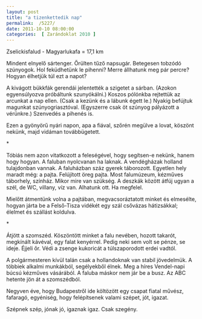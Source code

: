 ```yaml
---
layout: post
title: "a tizenkettedik nap"
permalink:  /5227/ 
date: 2011-10-10 08:00:00
categories:  [ Zarándoklat 2010 ] 
---
```

Zselickisfalud - Magyarlukafa = 17,1 km



<!--break-->

Mindent elnyelő sártenger. Őrülten tűző napsugár. Betegesen tobzódó szúnyogok. Hol feküdhetünk le pihenni? Merre állhatunk meg pár percre? Hogyan élhetjük túl ezt a napot?

A kivágott bükkfák gerendái jelentették a szigetet a sárban. (Azokon egyensúlyozva próbáltunk szunyókálni.) Koszos pólónkba rejtettük az arcunkat a nap ellen. (Csak a kezünk és a lábunk égett le.) Nyakig befújtuk magunkat szúnyogriasztóval. (Egyszerre csak öt szúnyog pályázott a vérünkre.) Szenvedés a pihenés is.

Ezen a gyönyörű nyári napon, apa a fiával, szőrén megülve a lovat, köszönt nekünk, majd vidáman továbbügetett.

<p >*</p>Tóbiás nem azon vitatkozott a feleségével, hogy segítsen-e nekünk, hanem hogy hogyan. A faluban nyolcvanan ha laknak. A vendégházak holland tulajdonban vannak. A faluházban száz gyerek táborozott. Egyetlen hely maradt még: a pajta. Felújított öreg pajta. Most falumúzeum, kézműves táborhely, színház. Mikor mire van szükség. A deszkák között átfúj ugyan a szél, de WC, villany, víz van. Alhatunk ott. Ha megfelel.

Mielőtt átmentünk volna a pajtában, megvacsoráztatott minket és elmesélte, hogyan járta be a Felső-Tisza vidékét egy szál csővázas hátizsákkal; élelmet és szállást koldulva.

<p >*</p>Átjött a szomszéd. Köszöntött minket a falu nevében, hozott takarót, megkínált kávéval, egy falat kenyérrel. Pedig neki sem volt se pénze, se ideje. Éjjeli őr. Védi a zsenge kukoricát a túlszaporodott erdei vadtól.

A polgármesteren kívül talán csak a hollandoknak van stabil jövedelmük. A többiek alkalmi munkákból, segélyekből élnek. Meg a híres Vendel-napi búcsú kézműves vásárából. A faluba máskor nem jár be a busz. Az ABC hetente jön át a szomszédból.

Negyven éve, hogy Budapestről ide költözött egy csapat fiatal művész, fafaragó, egyéniség, hogy felépítsenek valami szépet, jót, igazat.

Szépnek szép, jónak jó, igaznak igaz. Csak szegény.

